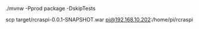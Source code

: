 ./mvnw -Pprod package -DskipTests

scp target/rcraspi-0.0.1-SNAPSHOT.war pi@192.168.10.202:/home/pi/rcraspi
